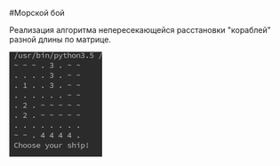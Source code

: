 #Морской бой

Реализация алгоритма непересекающейся расстановки "кораблей" разной длины по матрице.

![](photo.jpg)
